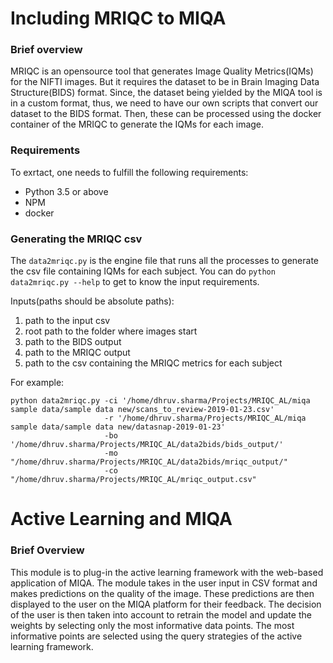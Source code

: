 # Including MRIQC to MIQA

### Brief overview

MRIQC is an opensource tool that generates Image Quality Metrics(IQMs) for the NIFTI images. But it requires the dataset to be in Brain Imaging Data Structure(BIDS) format. Since, the dataset being yielded by the MIQA tool is in a custom format, thus, we need to have our own scripts that convert our dataset to the BIDS format. Then, these can be processed using the docker container of the MRIQC to generate the IQMs for each image.

### Requirements

To exrtact, one needs to fulfill the following requirements:

* Python 3.5 or above
* NPM
* docker

### Generating the MRIQC csv

The `data2mriqc.py` is the engine file that runs all the processes to generate the csv file containing IQMs for each subject. You can do `python data2mriqc.py --help` to get to know the input requirements.

Inputs(paths should be absolute paths):

1. path to the input csv
2. root path to the folder where images start
3. path to the BIDS output 
4. path to the MRIQC output
5. path to the csv containing the MRIQC metrics for each subject

For example:
```
python data2mriqc.py -ci '/home/dhruv.sharma/Projects/MRIQC_AL/miqa sample data/sample data new/scans_to_review-2019-01-23.csv' 
                     -r '/home/dhruv.sharma/Projects/MRIQC_AL/miqa sample data/sample data new/datasnap-2019-01-23' 
                     -bo '/home/dhruv.sharma/Projects/MRIQC_AL/data2bids/bids_output/' 
                     -mo "/home/dhruv.sharma/Projects/MRIQC_AL/data2bids/mriqc_output/" 
                     -co "/home/dhruv.sharma/Projects/MRIQC_AL/mriqc_output.csv"
```

# Active Learning and MIQA

### Brief Overview

This module is to plug-in the active learning framework with the web-based application of MIQA. The module takes in the user input in CSV format and makes predictions on the quality of the image. These predictions are then displayed to the user on the MIQA platform for their feedback. The decision of the user is then taken into account to retrain the model and update the weights by selecting only the most informative data points. The most informative points are selected using the query strategies of the active learning framework. 
